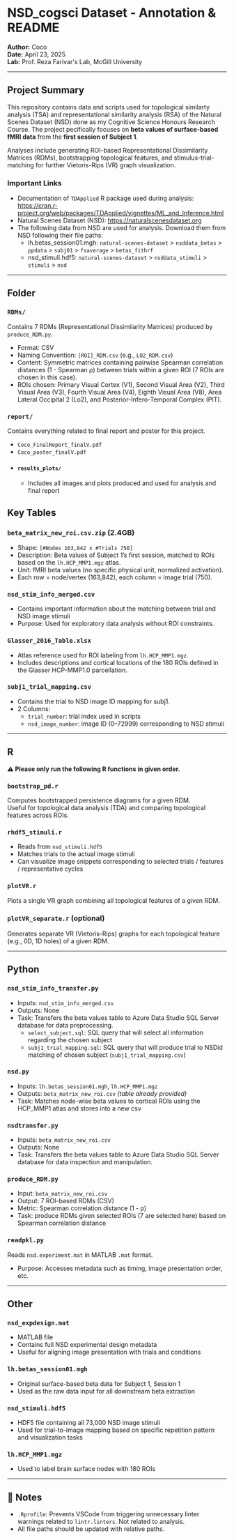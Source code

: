 # NSD_cogsci Dataset - Annotation & README  
**Author:** Coco  
**Date:** April 23, 2025  
**Lab:** Prof. Reza Farivar's Lab, McGill University  

---

## Project Summary  
This repository contains data and scripts used for topological similarty analysis (TSA) and representational similarity analysis (RSA) of the Natural Scenes Dataset (NSD) done as my Cognitive Science Honours Research Course. The project pecifically focuses on **beta values of surface-based fMRI data** from the **first session of Subject 1**. 

Analyses include generating ROI-based Representational Dissimilarity Matrices (RDMs), bootstrapping topological features, and stimulus-trial-matching for further Vietoris-Rips (VR) graph visualization.
### Important Links
- Documentation of `TDApplied` R package used during analysis: https://cran.r-project.org/web/packages/TDApplied/vignettes/ML_and_Inference.html
- Natural Scenes Dataset (NSD): https://naturalscenesdataset.org
- The following data from NSD are used for analysis. Download them from NSD following their file paths:
  - lh.betas_session01.mgh: `natural-scenes-dataset` > `nsddata_betas` > `ppdata` > `subj01` > `fsaverage` > `betas_fithrf`
  - nsd_stimuli.hdf5: `natural-scenes-dataset` > `nsddata_stimuli` > `stimuli` > `nsd`


---

## Folder

### `RDMs/`  
Contains 7 RDMs (Representational Dissimilarity Matrices) produced by `produce_RDM.py`.  
- Format: CSV  
- Naming Convention: `[ROI]_RDM.csv` (e.g., `LO2_RDM.csv`)  
- Content: Symmetric matrices containing pairwise Spearman correlation distances (1 - Spearman ρ) between trials within a given ROI (7 ROIs are chosen in this case).
- ROIs chosen: Primary Visual Cortex (V1), Second Visual Area (V2), Third Visual Area (V3), Fourth Visual Area (V4), Eighth Visual Area (V8), Area Lateral Occipital 2 (Lo2), and Posterior-Infero-Temporal Complex (PIT).

### `report/`
Contains everything related to final report and poster for this project.
- `Coco_FinalReport_finalV.pdf`
- `Coco_poster_finalV.pdf`
- #### `results_plots/`
  - Includes all images and plots produced and used for analysis and final report




## Key Tables  

### `beta_matrix_new_roi.csv.zip` (2.4GB)  
- Shape: `[#Nodes 163,842 x #Trials 750]`  
- Description: Beta values of Subject 1’s first session, matched to ROIs based on the `lh.HCP_MMP1.mgz` atlas.  
- Unit: fMRI beta values (no specific physical unit, normalized activation).  
- Each row = node/vertex (163,842), each column = image trial (750).

### `nsd_stim_info_merged.csv`  
- Contains important information about the matching between trial and NSD image stimuli  
- Purpose: Used for exploratory data analysis without ROI constraints.

### `Glasser_2016_Table.xlsx`  
- Atlas reference used for ROI labeling from `lh.HCP_MMP1.mgz`.  
- Includes descriptions and cortical locations of the 180 ROIs defined in the Glasser HCP-MMP1.0 parcellation.

### `subj1_trial_mapping.csv`  
- Contains the trial to NSD image ID mapping for subj1.
- 2 Columns:  
  - `trial_number`: trial index used in scripts  
  - `nsd_image_number`: image ID (0–72999) corresponding to NSD stimuli

---

## R 
**⚠️ Please only run the following R functions in given order.**

### `bootstrap_pd.r`  
Computes bootstrapped persistence diagrams for a given RDM.  
Useful for topological data analysis (TDA) and comparing topological features across ROIs.

### `rhdf5_stimuli.r`  
- Reads from `nsd_stimuli.hdf5`  
- Matches trials to the actual image stimuli  
- Can visualize image snippets corresponding to selected trials / features / representative cycles

### `plotVR.r`  
Plots a single VR graph combining all topological features of a given RDM.

### `plotVR_separate.r`  (optional)
Generates separate VR (Vietoris-Rips) graphs for each topological feature (e.g., 0D, 1D holes) of a given RDM.



---

## Python  

### `nsd_stim_info_transfer.py`  
- Inputs: `nsd_stim_info_merged.csv`
- Outputs: None  
- Task: Transfers the beta values table to Azure Data Studio SQL Server database for data preprocessing. 
  - `select_subject.sql`: SQL query that will select all information regarding the chosen subject
  - `subj1_trial_mapping.sql`: SQL query that will produce trial to NSDid matching of chosen subject (`subj1_trial_mapping.csv`)

### `nsd.py`  
- Inputs: `lh.betas_session01.mgh`, `lh.HCP_MMP1.mgz`  
- Outputs: `beta_matrix_new_roi.csv`  _(table already provided)_
- Task: Matches node-wise beta values to cortical ROIs using the HCP_MMP1 atlas and stores into a new csv

### `nsdtransfer.py`  
- Inputs: `beta_matrix_new_roi.csv`
- Outputs: None  
- Task: Transfers the beta values table to Azure Data Studio SQL Server database for data inspection and manipulation.


### `produce_RDM.py`  
- Input: `beta_matrix_new_roi.csv`
- Output: 7 ROI-based RDMs (CSV)  
- Metric: Spearman correlation distance (1 - ρ)
- Task: produce RDMs given selected ROIs (7 are selected here) based on Spearman correlation distance

### `readpkl.py`  
Reads `nsd.experiment.mat` in MATLAB `.mat` format.  
- Purpose: Accesses metadata such as timing, image presentation order, etc.

---

## Other 

### `nsd_expdesign.mat`  
- MATLAB file  
- Contains full NSD experimental design metadata  
- Useful for aligning image presentation with trials and conditions

### `lh.betas_session01.mgh`  
- Original surface-based beta data for Subject 1, Session 1  
- Used as the raw data input for all downstream beta extraction

### `nsd_stimuli.hdf5`  
- HDF5 file containing all 73,000 NSD image stimuli  
- Used for trial-to-image mapping based on specific repetition pattern and visualization tasks

### `lh.HCP_MMP1.mgz`  
- Used to label brain surface nodes with 180 ROIs

---

## 📝 Notes  
- `.Rprofile`: Prevents VSCode from triggering unnecessary linter warnings related to `lintr.linters`. Not related to analysis.  
- All file paths should be updated with relative paths.